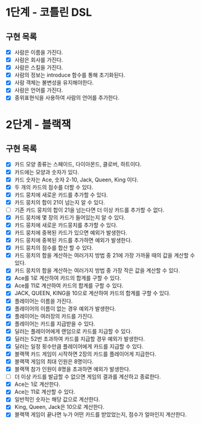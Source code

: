 # 1단계 - 코틀린 DSL

## 구현 목록

- [x] 사람은 이름을 가진다.
- [x] 사람은 회사를 가진다.
- [x] 사람은 스킬을 가진다.
- [x] 사람의 정보는 introduce 함수를 통해 초기화된다.
- [x] 사람 객체는 불변성을 유지해야한다.
- [x] 사람은 언어를 가진다.
- [x] 중위표현식을 사용하여 사람의 언어를 추가한다.

# 2단계 - 블랙잭

## 구현 목록

- [x] 카드 모양 종류는 스페이드, 다이아몬드, 클로버, 하트이다.
- [x] 카드에는 모양과 숫자가 있다.
- [x] 카드 숫자는 Ace, 숫자 2-10, Jack, Queen, King 이다.
- [x] 두 개의 카드의 점수를 더할 수 있다.
- [x] 카드 뭉치에 새로운 카드를 추가할 수 있다.
- [x] 카드 뭉치의 합이 21이 넘는지 알 수 있다.
- [ ] 기존 카드 뭉치의 합이 21을 넘는다면 더 이상 카드를 추가할 수 없다.
- [x] 카드 뭉치에 몇 장의 카드가 들어있는지 알 수 있다.
- [x] 카드 뭉치에 새로운 카드뭉치를 추가할 수 있다.
- [x] 카드 뭉치에 중복된 카드가 있으면 예외가 발생한다.
- [x] 카드 뭉치에 중복된 카드를 추가하면 예외가 발생한다.
- [x] 카드 뭉치의 점수를 합산 할 수 있다.
- [x] 카드 뭉치의 합을 계산하는 여러가지 방법 중 21에 가장 가까울 때의 값을 계산할 수 있다.
- [x] 카드 뭉치의 합을 계산하는 여러가지 방법 중 가장 작은 값을 계산할 수 있다.
- [x] Ace를 1로 계산하여 카드의 합계를 구할 수 있다.
- [x] Ace를 11로 계산하여 카드의 합계를 구할 수 있다.
- [x] JACK, QUEEN, KING을 10으로 계산하여 카드의 합계를 구할 수 있다.
- [x] 플레이어는 이름을 가진다.
- [x] 플레이어의 이름이 없는 경우 예외가 발생한다.
- [x] 플레이어는 여러장의 카드를 가진다.
- [x] 플레이어는 카드를 지급받을 수 있다.
- [x] 딜러는 플레이어에게 랜덤으로 카드를 지급할 수 있다.
- [x] 딜러는 52번 초과하여 카드를 지급할 경우 예외가 발생한다.
- [x] 딜러는 일정 횟수만큼 플레이어에게 카드를 지급할 수 있다.
- [x] 블랙잭 카드 게임이 시작하면 2장의 카드를 플레이어게 지급한다.
- [x] 블랙잭 게임의 최대 인원은 8명이다.
- [x] 블랙잭 참가 인원이 8명을 초과하면 예외가 발생한다.
- [ ] 더 이상 카드를 발급할 수 없으면 게임의 결과를 계산하고 종료한다.
- [x] Ace는 1로 계산한다.
- [x] Ace는 11로 계산할 수 있다.
- [x] 일반적인 숫자는 해당 값으로 계산한다.
- [x] King, Queen, Jack은 10으로 계산한다.
- [x] 블랙잭 게임이 끝나면 누가 어떤 카드를 받았었는지, 점수가 얼마인지 계산한다.
